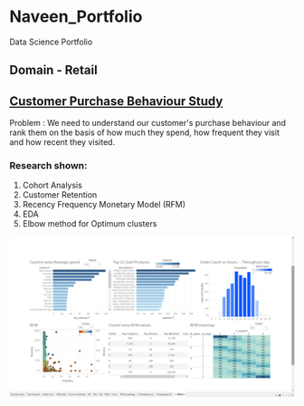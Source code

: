 # Naveen_Portfolio
Data Science Portfolio

## Domain - Retail
## [Customer Purchase Behaviour Study](https://github.com/kumarnav03/Customer_Segmentation)

Problem : We need to understand our customer's purchase behaviour and rank them on the basis of how much they spend, how frequent they visit and how recent they visited.

### Research shown:
  1. Cohort Analysis
  2. Customer Retention
  3. Recency Frequency Monetary Model (RFM)
  4. EDA
  5. Elbow method for Optimum clusters
  
  ![alt text](https://github.com/kumarnav03/Customer_Segmentation/blob/master/Customer_Seg_Tableau.png)
  
